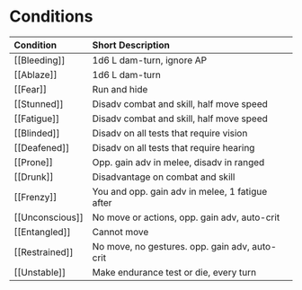 # Conditions

| Condition | Short Description |
| :--- | :--- |
| [[Bleeding]] | 1d6 L dam-turn, ignore AP |
| [[Ablaze]] | 1d6 L dam-turn |
| [[Fear]] | Run and hide |
| [[Stunned]] | Disadv combat and skill, half move speed |
| [[Fatigue]] | Disadv combat and skill, half move speed |
| [[Blinded]] | Disadv on all tests that require vision |
| [[Deafened]] | Disadv on all tests that require hearing |
| [[Prone]] | Opp. gain adv in melee, disadv in ranged |
| [[Drunk]] | Disadvantage on combat and skill |
| [[Frenzy]] | You and opp. gain adv in melee, 1 fatigue after |
| [[Unconscious]] | No move or actions, opp. gain adv, auto-crit |
| [[Entangled]] | Cannot move |
| [[Restrained]] | No move, no gestures. opp. gain adv, auto-crit |
| [[Unstable]] | Make endurance test or die, every turn |

